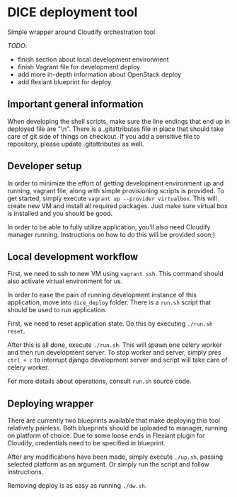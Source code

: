 # DICE deployment tool

Simple wrapper around Cloudify orchestration tool.


*TODO*:
  - finish section about local development environment
  - finish Vagrant file for development deploy
  - add more in-depth information about OpenStack deploy
  - add flexiant blueprint for deploy


## Important general information

When developing the shell scripts, make sure the line endings that end up in
deployed file are "\n". There is a .gitattributes file in place that should
take care of git side of things on checkout. If you add a sensitive file to
repository, please update .gitattributes as well.


## Developer setup

In order to minimize the effort of getting development environment up
and running, vagrant file, along with simple provisioning scripts is
provided. To get started, simply execute `vagrant up --provider
virtualbox`. This will  create new VM and install all required packages.
Just make sure virtual box is installed and you should be good.

In order to be able to fully utilize application, you'll also need
Cloudify manager running. Instructions on how to do this will be
provided soon;)


## Local development workflow

First, we need to ssh to new VM using `vagrant ssh`. This command should
also activate virtual environment for us.

In order to ease the pain of running development instance of this application,
move into `dice_deploy` folder. There is a `run.sh` script that should
be used to run application.

First, we need to reset application state. Do this by executing
`./run.sh reset`.

After this is all done, execute `./run.sh`. This will spawn one celery
worker and then run development server. To stop worker and server,
simply pres `ctrl + c` to interrupt django development server and script
will take care of celery worker.

For more details about operations, consult `run.sh` source code.


## Deploying wrapper

There are currently two blueprints available that make deploying this tool
relatively painless. Both blueprints should be uploaded to manager, running on
platform of choice. Due to some loose ends in Flexiant plugin for Cloudify,
credentials need to be specified in blueprint.

After any modifications have been made, simply execute `./up.sh`, passing
selected platform as an argument. Or simply run the script and follow
instructions.

Removing deploy is as easy as running `./dw.sh`.
